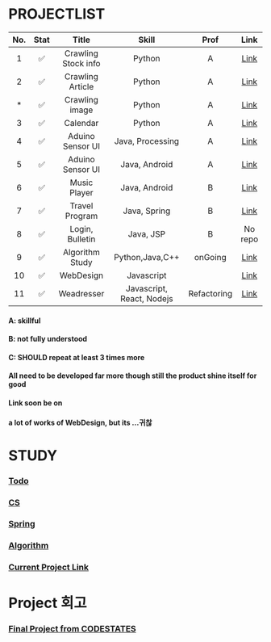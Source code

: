 # PROJECTLIST
|No.|Stat|Title|Skill|Prof|Link|
|:---:|:---:|:---:|:---:|:---:|:---:|
|1| :white_check_mark:| Crawling Stock info| Python | A|[Link](https://github.com/minchjung/StockCrawling)|
|2| :white_check_mark:| Crawling Article| Python | A |[Link](https://github.com/minchjung/crawImg)|
|*| ✅| Crawling image| Python|A|[Link](https://github.com/minchjung/crawling_image)|
|3| :white_check_mark:| Calendar| Python | A |[Link](https://github.com/minchjung/Calendar)|
|4| :white_check_mark:| Aduino Sensor UI| Java, Processing | A |[Link](https://github.com/minchjung/processing3.0)|
|5| :white_check_mark:| Aduino Sensor UI| Java, Android | A |[Link](https://github.com/minchjung/Android)|
|6| :white_check_mark:| Music Player| Java, Android | B |[Link](https://github.com/minchjung/Android/tree/master/106MusicPlayer_BindingData01/main)|
|7| :white_check_mark:| Travel Program| Java, Spring | B |[Link](https://github.com/minchjung/TravelProgram)|
|8| :white_check_mark:| Login, Bulletin| Java, JSP | B |No repo|
|9| :white_check_mark:| Algorithm Study| Python,Java,C++ | onGoing |[Link](https://github.com/minchjung/DataStructure)|
|10|:white_check_mark:| WebDesign|Javascript||[Link](https://github.com/minchjung/WebDesign)|
|11|:white_check_mark:| Weadresser|Javascript, React, Nodejs|Refactoring|[Link](https://github.com/codestates/weadresser)|

#### A: skillful
#### B: not fully understood
#### C: SHOULD repeat at least 3 times more 
#### All need to be developed far more though still the product shine itself for good 
#### Link soon be on
#### a lot of works of WebDesign, but its ...귀찮

# STUDY
### [**Todo**](https://github.com/minchjung/PROJECTLIST/wiki/Aug)  
### [**CS**](https://github.com/minchjung/CSstudy)
### [**Spring**](https://github.com/minchjung/SpringStudy)  
### [**Algorithm**](https://github.com/minchjung/Algorithm)  
### [Current Project Link](https://github.com/minchjung/Weadresser)
# Project 회고
### [Final Project from CODESTATES](https://github.com/minchjung/retrospect-of-projec5.git)
